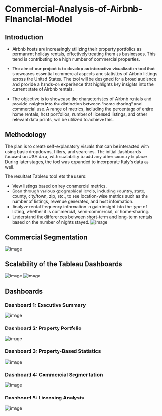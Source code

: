 # Commercial-Analysis-of-Airbnb-Financial-Model
## Introduction
* Airbnb hosts are increasingly utilizing their property portfolios as permanent holiday rentals, effectively treating them as businesses. This trend is contributing to a high number of commercial properties.

* The aim of our project is to develop an interactive visualization tool that showcases essential commercial aspects and statistics of Airbnb listings across the United States. The tool will be designed for a broad audience and provide a hands-on experience that highlights key insights into the current state of Airbnb rentals.

* The objective is to showcase the characteristics of Airbnb rentals and provide insights into the distinction between "home sharing" and commercial use. A range of metrics, including the percentage of entire home rentals, host portfolios, number of licensed listings, and other relevant data points, will be utilized to achieve this.
## Methodology
The plan is to create self-explanatory visuals that can be interacted with using basic dropdowns, filters, and searches. The initial dashboards focused on USA data, with scalability to add any other country in place. During later stages, the tool was expanded to incorporate Italy's data as well.

The resultant Tableau tool lets the users:

  * View listings based on key commercial metrics.
  * Scan through various geographical levels, including country, state, county, city/town, zip, etc., to see location-wise metrics such as the number of listings, revenue generated, and host information.
  * Analyze rental frequency information to gain insight into the type of listing, whether it is commercial, semi-commercial, or home-sharing.
  * Understand the differences between short-term and long-term rentals based on the number of nights stayed.
  ![image](https://user-images.githubusercontent.com/48169929/226964620-6a4a57b7-15c3-49d5-8494-1a4b5d2045d4.png)
## Commercial Segmentation
 ![image](https://user-images.githubusercontent.com/48169929/226960528-975def78-b509-4719-a7ff-68784d538ccc.png)
## Scalability of the Tableau Dashboards
 ![image](https://user-images.githubusercontent.com/48169929/226961742-1ab196df-a277-408c-808a-bc5b1d51b842.png)
 ![image](https://user-images.githubusercontent.com/48169929/226961873-b9d3dd37-cdc5-4944-bc59-a2b3fee1b3eb.png)
## Dashboards
### Dashboard 1: Executive Summary
 ![image](https://user-images.githubusercontent.com/48169929/226963401-fb35d574-4a35-44d1-b90b-8d4b894de66c.png)
### Dashboard 2: Property Portfolio
 ![image](https://user-images.githubusercontent.com/48169929/226963884-d6af461f-9f1e-4e00-b858-246a2ec8dd6e.png)
### Dashboard 3: Property-Based Statistics
 ![image](https://user-images.githubusercontent.com/48169929/226963958-13d34261-d70d-44fd-9120-66c7fb6ea0e4.png)
### Dashboard 4: Commercial Segmentation
 ![image](https://user-images.githubusercontent.com/48169929/226964044-a8801be3-dcb9-489b-af0d-c4dc29b22bdd.png)
### Dashboard 5: Licensing Analysis
 ![image](https://user-images.githubusercontent.com/48169929/226964109-4da3abea-7ea3-4195-a66c-93f54d94c085.png)
